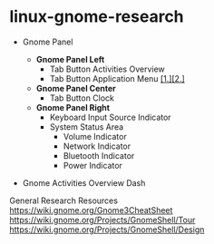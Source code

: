 # linux-gnome-research

* Gnome Panel
  *  **Gnome Panel Left** 
     * Tab Button Activities Overview 
     * Tab Button Application Menu [[1.]](https://wiki.gnome.org/Design/OS/AppMenu)[[2.]](https://wiki.gnome.org/HowDoI/ApplicationMenu)
  * **Gnome Panel Center**
     * Tab Button Clock
  * **Gnome Panel Right**
     * Keyboard Input Source Indicator
     * System Status Area 
       * Volume Indicator 
       * Network Indicator
       * Bluetooth Indicator
       * Power Indicator
       
* Gnome Activities Overview Dash 
  
General Research Resources  
https://wiki.gnome.org/Gnome3CheatSheet  
https://wiki.gnome.org/Projects/GnomeShell/Tour  
https://wiki.gnome.org/Projects/GnomeShell/Design
